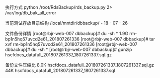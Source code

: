 执行方式
python /root/RdsBackup/rds_backup.py 2> /var/log/db_bak_all_error

当前测试存放目录结构
 /local/mntdir/dbbackup/
	- 18
	 - 07
		- 26

		
文件备份详情
[root@rbjr-web-007 dbbackup]# du -sh *
1.9G	rm-bp1n5hq57uvcd2e61_201807261336
[root@rbjr-web-007 dbbackup]# tar xvf rm-bp1n5hq57uvcd2e61_201807261336 
[root@rbjr-web-007 dbbackup]# du -sh *
[root@rbjr-web-007 dbbackup]# gunzip hscfdocs_datafull_201807261337_1807261337.sql.gz

备份文件压缩比
8.0K	hscfdocs_datafull_201807261337_1807261337.sql.gz
44K	hscfdocs_datafull_201807261337_1807261337.sql
